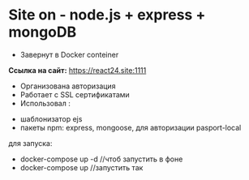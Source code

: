 # Site on  - node.js + express + mongoDB 

+ Завернут в Docker conteiner

**Ссылка на сайт:** https://react24.site:1111

+ Организована авторизация
+ Работает с SSL сертификатами
+ Использовал :
- шаблонизатор ejs
- пакеты npm: express, mongoose, для авторизации pasport-local

для запуска:
- docker-compose up -d //чтоб запустить в фоне
- docker-compose up //запустить так
